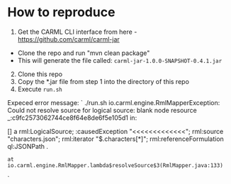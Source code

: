 # How to reproduce
1) Get the CARML CLI interface from here - https://github.com/carml/carml-jar
  - Clone the repo and run "mvn clean package"
  - This will generate the file called: `carml-jar-1.0.0-SNAPSHOT-0.4.1.jar`
2) Clone this repo
3) Copy the *.jar file from step 1 into the directory of this repo
4) Execute `run.sh`

Expeced error message:
`
./run.sh
io.carml.engine.RmlMapperException: Could not resolve source for logical source: blank node resource _:c9fc2573062744ce8f64e8de6f5e105d1 in:

[] a rml:LogicalSource;
  :causedException "<<<<<<<<<<<<<";
  rml:source "characters.json";
  rml:iterator "$.characters[*]";
  rml:referenceFormulation ql:JSONPath .

    at io.carml.engine.RmlMapper.lambda$resolveSource$3(RmlMapper.java:133)
`